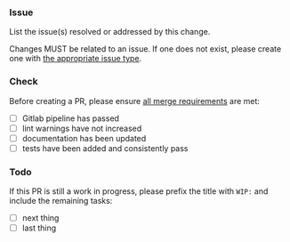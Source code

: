 ### Issue

List the issue(s) resolved or addressed by this change.

Changes MUST be related to an issue. If one does not exist, please create one with
[the appropriate issue type](https://github.com/ssube/isolex/blob/master/docs/workflow.md#type).

### Check

Before creating a PR, please ensure
[all merge requirements](https://github.com/ssube/isolex/blob/master/docs/workflow.md#merges) are met:

- [ ] Gitlab pipeline has passed
- [ ] lint warnings have not increased
- [ ] documentation has been updated
- [ ] tests have been added and consistently pass

### Todo

If this PR is still a work in progress, please prefix the title with `WIP:` and include the remaining tasks:

- [ ] next thing
- [ ] last thing

